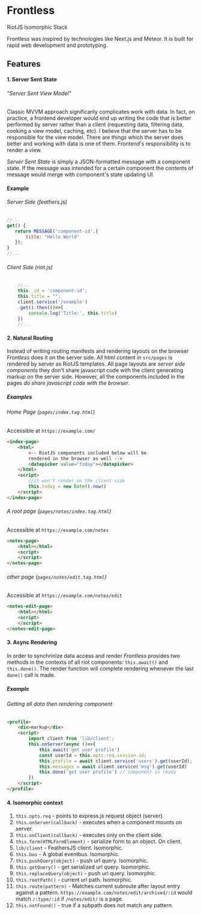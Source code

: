 # Frontless
RiotJS Isomorphic Stack

Frontless was inspired by technologies like Next.js and Meteor. It is built for rapid web development and prototyping. 

## Features

#### 1. Server Sent State
###### "Server Sent View Model"
Classic MVVM approach significanly complicates work with data. In fact, on practice, a frontend developer would end up writing the code that is better performed by server rather than a client (requesting data, filtering data, cooking a view model, caching, etc). I believe that the server has to be responsible for the view model. There are things which the server does better and working with data is one of them. Frontend's responsibility is to render a view.

_Server Sent State_ is simply a JSON-formatted message with a component state. If the message was intended for a certain component the contents of message would merge with component's state updating UI.

#### Example
###### Server Side (feathers.js)
```javascript
//...
get() {
   return MESSAGE('component-id',{
       title: "Hello World"
   });
}
//...
```
###### Client Side (riot.js)
```javascript
    //...
    this._id = 'component-id';
    this.title = "";
    client.service('/example')
    .get().then(()=>{
        console.log('Title:', this.title)
    })
    //...
```

#### 2. Natural Routing
Instead of writing routing manifests and rendering layouts on the browser _Frontless_ does it on the server side. All html content in `src/pages` is rendered by server as RiotJS templates. All page layouts are _server side components_ they don't share javascript code with the client generating markup on the server side. However, all the components included in the pages _do share javascript code with the browser_.

##### Examples
###### Home Page (`pages/index.tag.html`)
Accessible at `https://example.com/`
```html
<index-page>
    <html>
        <-- RiotJS components included below will be 
        rendered in the browser as well -->
        <datepicker value="today"></datepicker>
    </html>
    <script>
        //it won't render on the client side
        this.today = new Date().now()
    </script>
</index-page>
```
###### A root page (`pages/notes/index.tag.html`)
Accessible at `https://example.com/notes`
```html
<notes-page>
    <html></html>
    <script>
    </script>
</notes-page>
```

###### other page (`pages/notes/edit.tag.html`)
Accessible at `https://example.com/notes/edit`
```html
<notes-edit-page>
    <html></html>
    <script>
    </script>
</notes-edit-page>
```

#### 3. Async Rendering
In order to synchrinize data access and render _Frontless_ provides two methods in the contexts of all riot components: `this.await()` and `this.done()`. The render function will complete rendering whenever the last `done()` call is made. 

##### Example
###### Getting all data then rendering component

```html
<profile>
    <div>markup</div>
    <script>
        import client from 'lib/client';
        this.onServer(async ()=>{
            this.await('get user profile')
            const userId = this.opts.req.session.id; 
            this.profile = await client.service('users').get(userId);
            this.messages = await client.service('msg').get(userId)
            this.done('get user profile') // component is ready
        })
    </script>
</profile>
```

#### 4. Isomorphic context

1. `this.opts.req` - points to express.js request object (server).
2. `this.onServer(callback)` - executes when a component mounts on server.
3. `this.onClient(callback)` - executes only on the client side.
4. `this.form(HTMLFormElement)` - serialize form to an object. On client.
5. `lib/client` - FeathersJS client. Isomorphic.
6. `this.bus` - A global eventbus. Isomorphic.
7.  `this.pushQuery(object)` - push url query. Isomorphic.
8. `this.getQuery()` - get serialized url query. Isomorphic.
9. `this.replaceQuery(object)` - push url query. Isomorphic.
10. `this.rootPath()` - current url path. Isomorphic.
11. `this.route(pattern)` - Matches current subroute after layout entry against a pattern. `https://example.com/notes/edit/archived/:id` would match `/:type/:id` if `/notes/edit/` is a page.
12. `this.notFound()` - true if a subpath does not match any pattern.


